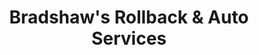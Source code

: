 ---
title: "Bradshaw's Rollback & Auto Services"
url: /millersville/bradshaws-rollback-und-auto-services/
shop: Autowerkstatt
---